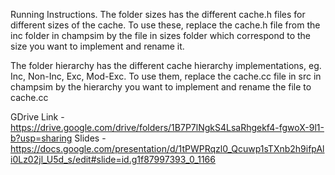Running Instructions.
The folder sizes has the different cache.h files for different sizes of the cache.
To use these, replace the cache.h file from the inc folder in champsim by the file in sizes folder which correspond to the size you want to implement and rename it.

The folder hierarchy has the different cache hierarchy implementations, eg. Inc, Non-Inc, Exc, Mod-Exc.
To use them, replace the cache.cc file in src in champsim by the hierarchy you want to implement and rename the file to cache.cc

GDrive Link - https://drive.google.com/drive/folders/1B7P7lNgkS4LsaRhgekf4-fgwoX-9l1-b?usp=sharing
Slides - https://docs.google.com/presentation/d/1tPWPRqzl0_Qcuwp1sTXnb2h9ifpAli0Lz02jl_U5d_s/edit#slide=id.g1f87997393_0_1166
